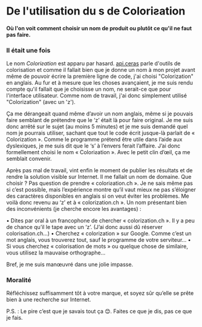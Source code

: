 # De l'utilisation du **s** de Coloriƨation
#### Où l'on voit comment choisir un nom de produit ou plutôt ce qu'il ne faut pas faire.

### Il était une fois
Le nom *Coloriƨation* est apparu par hasard. [api.ceras](http://api.ceras.ch/colorisation/) parle d'outils de colorisation et comme il fallait bien que je donne un nom à mon projet avant même de pouvoir écrire la première ligne de code, j'ai choisi "Colorization" en anglais. Au fur et à mesure que les choses avançaient, je me suis rendu compte qu'il fallait que je choisisse un nom, ne serait-ce que pour l'interface utilisateur. Comme nom de travail, j'ai donc simplement utilisé "Colorization" (avec un 'z').

Ça me dérangeait quand même d’avoir un nom anglais, même si je pouvais faire semblant de prétendre que le ‘z’ était là pour faire original. Je me suis donc arrêté sur le sujet (au moins 5 minutes) et je me suis demandé quel nom je pourrais utiliser, sachant que tout le code écrit jusque-là parlait de « Colorization ». Comme le programme prétend être utile dans l’aide aux dyslexiques, je me suis dit que le ‘s’ à l’envers ferait l’affaire. J’ai donc formellement choisi le nom « Coloriƨation ». Avec le petit clin d’œil, ça me semblait convenir.

Après pas mal de travail, vint enfin le moment de publier les résultats et de rendre la solution visible sur Internet. Il me fallait un nom de domaine. Que choisir ? Pas question de prendre « coloriƨation.ch ». Je ne sais même pas si c’est possible, mais l’expérience montre qu’il vaut mieux ne pas s’éloigner des caractères disponibles en anglais si on veut éviter les problèmes. Me voilà donc revenu au ‘z’ et à « colorization.ch ». Un nom présentant bien des inconvénients (je cherche encore les avantages) :

•	Dites par oral à un francophone de chercher « colorization.ch ». Il y a peu de chance qu’il le tape avec un ‘z’. (J’ai donc aussi dû réserver colorisation.ch…)
•	Cherchez « colorization » sur Google. Comme c’est un mot anglais, vous trouverez tout, sauf le programme de votre serviteur…
•	Si vous cherchez « colorisation de mots » ou quelque chose de similaire, vous utilisez la mauvaise orthographe…

Bref, je me suis manœuvré dans une jolie impasse.

### Moralité
Réfléchissez suffisamment tôt à votre marque, et soyez sûr qu’elle se prête bien à une recherche sur Internet.

P.S. : Le pire c’est que je savais tout ça 😊. Faites ce que je dis, pas ce que je fais.
